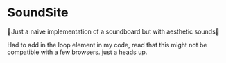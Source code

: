 # SoundSite

🌸Just a naive implementation of a soundboard but with aesthetic sounds🌸

Had to add in the loop element in my code, read that this might not be compatible with a few browsers. just a heads up.